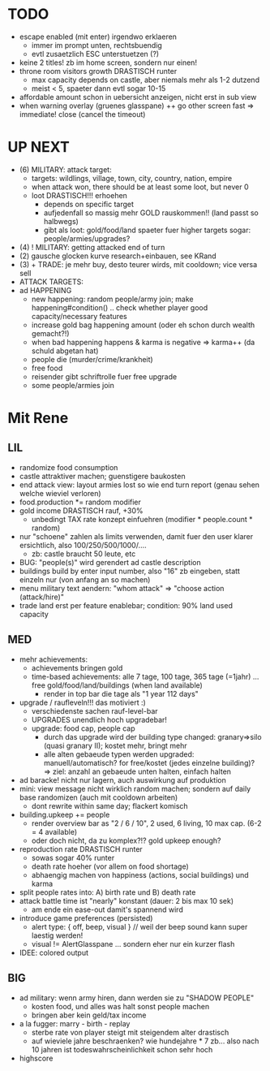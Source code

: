 
# TODO

* escape enabled (mit enter) irgendwo erklaeren
    - immer im prompt unten, rechtsbuendig
    - evtl zusaetzlich ESC unterstuetzen (?)
* keine 2 titles! zb im home screen, sondern nur einen!
* throne room visitors growth DRASTISCH runter
    - max capacity depends on castle, aber niemals mehr als 1-2 dutzend
    - meist < 5, spaeter dann evtl sogar 10-15
* affordable amount schon in uebersicht anzeigen, nicht erst in sub view
* when warning overlay (gruenes glasspane) ++ go other screen fast => immediate! close (cancel the timeout)

# UP NEXT

* (6) MILITARY: attack target:
    - targets: wildlings, village, town, city, country, nation, empire
    * when attack won, there should be at least some loot, but never 0
    * loot DRASTISCH!!! erhoehen
        - depends on specific target
        - aufjedenfall so massig mehr GOLD rauskommen!! (land passt so halbwegs)
        - gibt als loot: gold/food/land spaeter fuer higher targets sogar: people/armies/upgrades?
* (4) ! MILITARY: getting attacked end of turn
* (2) gausche glocken kurve research+einbauen, see KRand
* (3) + TRADE: je mehr buy, desto teurer wirds, mit cooldown; vice versa sell
* ATTACK TARGETS:
* ad HAPPENING
    * new happening: random people/army join; make happening#condition() .. check whether player good capacity/necessary features
    * increase gold bag happening amount (oder eh schon durch wealth gemacht?!)
    * when bad happening happens & karma is negative => karma++ (da schuld abgetan hat)
    - people die (murder/crime/krankheit)
    - free food
    - reisender gibt schriftrolle fuer free upgrade
    - some people/armies join

# Mit Rene

## LIL
    
* randomize food consumption
* castle attraktiver machen; guenstigere baukosten
* end attack view: layout armies lost so wie end turn report (genau sehen welche wieviel verloren)
* food.production *= random modifier
* gold income DRASTISCH rauf, +30%
    - unbedingt TAX rate konzept einfuehren (modifier * people.count * random)
* nur "schoene" zahlen als limits verwenden, damit fuer den user klarer ersichtlich, also 100/250/500/1000/....
    - zb: castle braucht 50 leute, etc
* BUG: "people(s)" wird gerendert ad castle description
* buildings build by enter input number, also "16" zb eingeben, statt einzeln nur (von anfang an so machen)
* menu military text aendern: "whom attack" => "choose action (attack/hire)"
* trade land erst per feature enablebar; condition: 90% land used capacity
    
## MED

* mehr achievements:
    * achievements bringen gold
    * time-based achievements: alle 7 tage, 100 tage, 365 tage (=1jahr) ... free gold/food/land/buildings (when land available)
        - render in top bar die tage als "1 year 112 days"
* upgrade / raufleveln!!! das motiviert :)
    * verschiedenste sachen rauf-level-bar
    * UPGRADES unendlich hoch upgradebar!
    * upgrade: food cap, people cap
        - durch das upgrade wird der building type changed: granary=>silo (quasi granary II); kostet mehr, bringt mehr
        - alle alten gebaeude typen werden upgraded: manuell/automatisch? for free/kostet (jedes einzelne building)?
        => ziel: anzahl an gebaeude unten halten, einfach halten
* ad baracke! nicht nur lagern, auch auswirkung auf produktion
* mini: view message nicht wirklich random machen; sondern auf daily base randomizen (auch mit cooldown arbeiten)
    - dont rewrite within same day; flackert komisch
* building.upkeep += people
    - render overview bar as "2 / 6 / 10", 2 used, 6 living, 10 max cap. (6-2 = 4 available)
    - oder doch nicht, da zu komplex?!? gold upkeep enough?
* reproduction rate DRASTISCH runter
    - sowas sogar 40% runter
    * death rate hoeher (vor allem on food shortage)
    * abhaengig machen von happiness (actions, social buildings) und karma
* split people rates into: A) birth rate und B) death rate
* attack battle time ist "nearly" konstant (dauer: 2 bis max 10 sek)
    - am ende ein ease-out damit's spannend wird
* introduce game preferences (persisted)
    - alert type: { off, beep, visual } // weil der beep sound kann super laestig werden!
    - visual != AlertGlasspane ... sondern eher nur ein kurzer flash
* IDEE: colored output

## BIG

* ad military: wenn army hiren, dann werden sie zu "SHADOW PEOPLE"
    - kosten food, und alles was halt sonst people machen
    - bringen aber kein geld/tax income
* a la fugger: marry - birth - replay
    - sterbe rate von player steigt mit steigendem alter drastisch
    - auf wieviele jahre beschraenken? wie hundejahre * 7 zb... also nach 10 jahren ist todeswahrscheinlichkeit schon sehr hoch
* highscore
